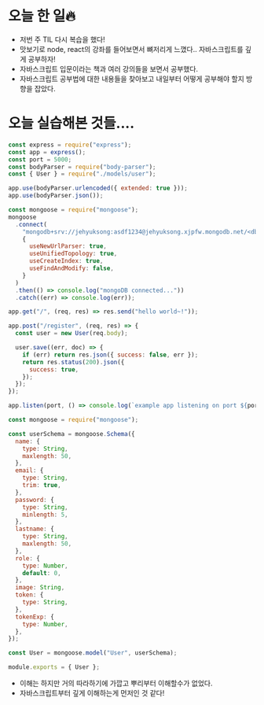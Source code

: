 # 오늘 한 일🔥

- 저번 주 TIL 다시 복습을 했다!
- 맛보기로 node, react의 강좌를 들어보면서 뼈저리게 느꼈다.. 자바스크립트를 깊게 공부하자!
- 자바스크립트 입문이라는 책과 여러 강의들을 보면서 공부했다.
- 자바스크립트 공부법에 대한 내용들을 찾아보고 내일부터 어떻게 공부해야 할지 방향을 잡았다.

# 오늘 실습해본 것들....

```jsx
const express = require("express");
const app = express();
const port = 5000;
const bodyParser = require("body-parser");
const { User } = require("./models/user");

app.use(bodyParser.urlencoded({ extended: true }));
app.use(bodyParser.json());

const mongoose = require("mongoose");
mongoose
  .connect(
    "mongodb+srv://jehyuksong:asdf1234@jehyuksong.xjpfw.mongodb.net/<dbname>?retryWrites=true&w=majority",
    {
      useNewUrlParser: true,
      useUnifiedTopology: true,
      useCreateIndex: true,
      useFindAndModify: false,
    }
  )
  .then(() => console.log("mongoDB connected..."))
  .catch((err) => console.log(err));

app.get("/", (req, res) => res.send("hello world~!"));

app.post("/register", (req, res) => {
  const user = new User(req.body);

  user.save((err, doc) => {
    if (err) return res.json({ success: false, err });
    return res.status(200).json({
      success: true,
    });
  });
});

app.listen(port, () => console.log(`example app listening on port ${port}!`));
```

```jsx
const mongoose = require("mongoose");

const userSchema = mongoose.Schema({
  name: {
    type: String,
    maxlength: 50,
  },
  email: {
    type: String,
    trim: true,
  },
  password: {
    type: String,
    minlength: 5,
  },
  lastname: {
    type: String,
    maxlength: 50,
  },
  role: {
    type: Number,
    default: 0,
  },
  image: String,
  token: {
    type: String,
  },
  tokenExp: {
    type: Number,
  },
});

const User = mongoose.model("User", userSchema);

module.exports = { User };
```

- 이해는 하지만 거의 따라하기에 가깝고 뿌리부터 이해할수가 없었다.
- 자바스크립트부터 깊게 이해하는게 먼저인 것 같다!
